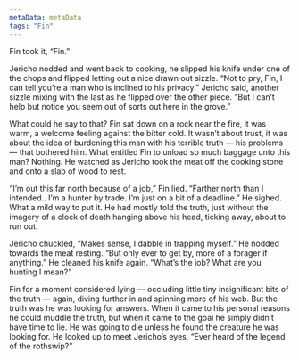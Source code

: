 ```yaml
---
metaData: metaData
tags: "Fin"
---
```


Fin took it, “Fin.” 

Jericho nodded and went back to cooking, he slipped his knife under one of the chops and flipped letting out a nice drawn out sizzle. “Not to pry, Fin, I can tell you’re a man who is inclined to his privacy.” Jericho said, another sizzle mixing with the last as he flipped over the other piece. “But I can’t help but notice you seem out of sorts out here in the grove.”

What could he say to that? Fin sat down on a rock near the fire, it was warm, a welcome feeling against the bitter cold. It wasn’t about trust, it was about the idea of burdening this man with his terrible truth — his problems — that bothered him. What entitled Fin to unload so much baggage unto this man? Nothing. He watched as Jericho took the meat off the cooking stone and onto a slab of wood to rest. 

“I’m out this far north because of a job,” Fin lied. “Farther north than I intended.. I’m a hunter by trade. I’m just on a bit of a deadline.” He sighed. What a mild way to put it. He had mostly told the truth, just without the imagery of a clock of death hanging above his head, ticking away, about to run out. 

Jericho chuckled, “Makes sense, I dabble in trapping myself.” He nodded towards the meat resting. “But only ever to get by, more of a forager if anything.” He cleaned his knife again. “What’s the job? What are you hunting I mean?”

Fin for a moment considered lying — occluding little tiny insignificant bits of the truth — again, diving further in and spinning more of his web. But the truth was he was looking for answers. When it came to his personal reasons he could muddle the truth, but when it came to the goal he simply didn’t have time to lie. He was going to die unless he found the creature he was looking for. He looked up to meet Jericho’s eyes, “Ever heard of the legend of the rothswip?”